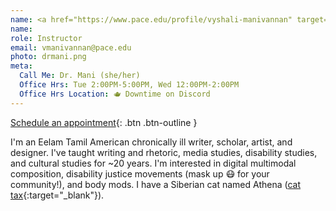 ```yaml
---
name: <a href="https://www.pace.edu/profile/vyshali-manivannan" target="_blank">Dr. Vyshali Manivannan (Game Master)</a>
name: 
role: Instructor
email: vmanivannan@pace.edu
photo: drmani.png
meta:
  Call Me: Dr. Mani (she/her)
  Office Hrs: Tue 2:00PM-5:00PM, Wed 12:00PM-2:00PM
  Office Hrs Location: 🫖 Downtime on Discord
---
```


[Schedule an appointment](https://zcal.co/drmani/office-hrs){: .btn .btn-outline }

I'm an Eelam Tamil American chronically ill writer, scholar, artist, and designer. I've taught writing and rhetoric, media studies, disability studies, and cultural studies for ~20 years. I'm interested in digital multimodal composition, disability justice movements (mask up 😷 for your community!), and body mods. I have a Siberian cat named Athena ([cat tax](/ws297y/assets/images/cat_tax.jpg){:target="_blank"}).